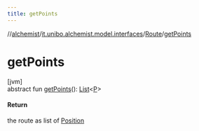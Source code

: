 ```yaml
---
title: getPoints
---
```

//[alchemist](../../../index.html)/[it.unibo.alchemist.model.interfaces](../index.html)/[Route](index.html)/[getPoints](get-points.html)



# getPoints



[jvm]\
abstract fun [getPoints](get-points.html)(): [List](https://docs.oracle.com/javase/8/docs/api/java/util/List.html)<[P](../../it.unibo.alchemist/-supported-incarnations/get.html)>



#### Return



the route as list of [Position](../-position/index.html)




